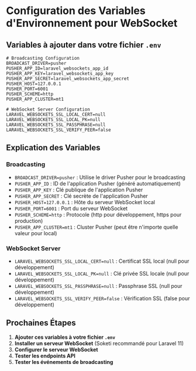# Configuration des Variables d'Environnement pour WebSocket

## Variables à ajouter dans votre fichier `.env`

```env
# Broadcasting Configuration
BROADCAST_DRIVER=pusher
PUSHER_APP_ID=laravel_websockets_app_id
PUSHER_APP_KEY=laravel_websockets_app_key
PUSHER_APP_SECRET=laravel_websockets_app_secret
PUSHER_HOST=127.0.0.1
PUSHER_PORT=6001
PUSHER_SCHEME=http
PUSHER_APP_CLUSTER=mt1

# WebSocket Server Configuration
LARAVEL_WEBSOCKETS_SSL_LOCAL_CERT=null
LARAVEL_WEBSOCKETS_SSL_LOCAL_PK=null
LARAVEL_WEBSOCKETS_SSL_PASSPHRASE=null
LARAVEL_WEBSOCKETS_SSL_VERIFY_PEER=false
```

## Explication des Variables

### Broadcasting
- `BROADCAST_DRIVER=pusher` : Utilise le driver Pusher pour le broadcasting
- `PUSHER_APP_ID` : ID de l'application Pusher (généré automatiquement)
- `PUSHER_APP_KEY` : Clé publique de l'application Pusher
- `PUSHER_APP_SECRET` : Clé secrète de l'application Pusher
- `PUSHER_HOST=127.0.0.1` : Hôte du serveur WebSocket local
- `PUSHER_PORT=6001` : Port du serveur WebSocket
- `PUSHER_SCHEME=http` : Protocole (http pour développement, https pour production)
- `PUSHER_APP_CLUSTER=mt1` : Cluster Pusher (peut être n'importe quelle valeur pour local)

### WebSocket Server
- `LARAVEL_WEBSOCKETS_SSL_LOCAL_CERT=null` : Certificat SSL local (null pour développement)
- `LARAVEL_WEBSOCKETS_SSL_LOCAL_PK=null` : Clé privée SSL locale (null pour développement)
- `LARAVEL_WEBSOCKETS_SSL_PASSPHRASE=null` : Passphrase SSL (null pour développement)
- `LARAVEL_WEBSOCKETS_SSL_VERIFY_PEER=false` : Vérification SSL (false pour développement)

## Prochaines Étapes

1. **Ajouter ces variables à votre fichier `.env`**
2. **Installer un serveur WebSocket** (Soketi recommandé pour Laravel 11)
3. **Configurer le serveur WebSocket**
4. **Tester les endpoints API**
5. **Tester les événements de broadcasting** 
